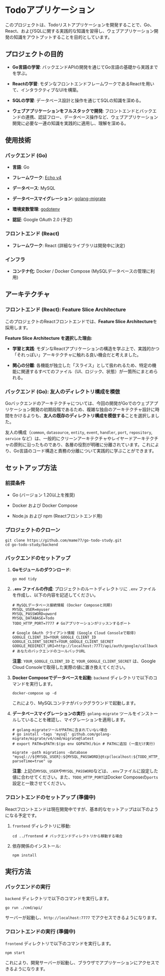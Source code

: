 # Todoアプリケーション

このプロジェクトは、Todoリストアプリケーションを開発することで、Go、React、およびSQLに関する実践的な知識を習得し、ウェブアプリケーション開発の知識をアウトプットすることを目的としています。

## プロジェクトの目的

- **Go言語の学習**: バックエンドAPIの開発を通じてGo言語の基礎から実践までを学ぶ。

- **Reactの学習**: モダンなフロントエンドフレームワークであるReactを用いて、インタラクティブなUIを構築。

- **SQLの学習**: データベース設計と操作を通じてSQLの知識を深める。

- **ウェブアプリケーションをフルスタックで開発**: フロントエンドとバックエンドの連携、認証フロー、データベース操作など、ウェブアプリケーション開発に必要な一連の知識を実践的に適用し、理解を深める。

## 使用技術

### バックエンド (Go)

- **言語**: Go

- **フレームワーク**: [Echo v4](https://echo.labstack.com/)

- **データベース**: MySQL

- **データベースマイグレーション**: [golang-migrate](https://github.com/golang-migrate/migrate)

- **環境変数管理**: [godotenv](https://github.com/joho/godotenv)

- **認証**: Google OAuth 2.0 (予定)

### フロントエンド (React)

- **フレームワーク**: React (詳細なライブラリは開発中に決定)

### インフラ

- **コンテナ化**: Docker / Docker Compose (MySQLデータベースの管理に利用)

## アーキテクチャ

### フロントエンド (React): Feature Slice Architecture

このプロジェクトのReactフロントエンドでは、**Feature Slice Architecture**を採用します。

**Feature Slice Architecture を選択した理由:**

- **学習と実践**: モダンなReactアプリケーションの構造を学ぶ上で、実践的かつ「それっぽい」アーキテクチャに触れる良い機会だと考えました。

- **関心の分離**: 各機能が独立した「スライス」として扱われるため、特定の機能に関連するすべてのファイル（UI、ロジック、状態）が一箇所にまとめられる。

### バックエンド (Go): 友人のディレクトリ構成を模倣

Goバックエンドのアーキテクチャについては、今回の開発がGoでのウェブアプリケーション開発の初期段階であるため、複雑な独自のアーキテクチャ設計に時間をかけるよりも、**友人の既存のディレクトリ構成を模倣する**ことを選択しました。

友人の構成（`common`, `datasource`, `entity`, `event`, `handler`, `port`, `repository`, `service` など）は、一般的にクリーンアーキテクチャやレイヤードアーキテクチャの原則に沿ったものであり、各層の役割が明確に分離されています。これにより、Go言語のコード構造と責務の分離について実践的に学ぶことができます。

## セットアップ方法

### 前提条件

- Go (バージョン 1.20以上を推奨)

- Docker および Docker Compose

- Node.js および npm (Reactフロントエンド用)

### プロジェクトのクローン

```
git clone https://github.com/mame77/go-todo-study.git
cd go-todo-study/backend
```

### バックエンドのセットアップ

1. **Goモジュールのダウンロード**:

   ```
   go mod tidy
   ```

2. **`.env` ファイルの作成**: プロジェクトのルートディレクトリに `.env` ファイルを作成し、以下の内容を記述してください。

   ```
   # MySQLデータベース接続情報 (Docker Composeと同期)
   MYSQL_USER=myuser
   MYSQL_PASSWORD=pword
   MYSQL_DATABASE=Todo
   TODO_HTTP_PORT=7777 # Goアプリケーションがリッスンするポート

   # Google OAuth クライアント情報 (Google Cloud Consoleで取得)
   GOOGLE_CLIENT_ID=YOUR_GOOGLE_CLIENT_ID
   GOOGLE_CLIENT_SECRET=YOUR_GOOGLE_CLIENT_SECRET
   GOOGLE_REDIRECT_URI=http://localhost:7777/api/auth/google/callback # あなたのバックエンドのコールバックURL
   ```

   **注意**: `YOUR_GOOGLE_CLIENT_ID` と `YOUR_GOOGLE_CLIENT_SECRET` は、Google Cloud Consoleで取得した実際の値に置き換えてください。

3. **Docker Composeでデータベースを起動**: `backend` ディレクトリで以下のコマンドを実行します。

   ```
   docker-compose up -d
   ```

   これにより、MySQLコンテナがバックグラウンドで起動します。

4. **データベースマイグレーションの実行**: `golang-migrate` ツールをインストールしていることを確認し、マイグレーションを適用します。

   ```
   # golang-migrateツールがPATHに含まれていない場合
   # go install -tags 'mysql' github.com/golang-migrate/migrate/v4/cmd/migrate@latest
   # export PATH=$PATH:$(go env GOPATH)/bin # PATHに追加 (一度だけ実行)

   migrate -path migrations -database "mysql://${MYSQL_USER}:${MYSQL_PASSWORD}@tcp(localhost:${TODO_HTTP_PORT})/Todo?parseTime=true" up
   ```

   **注意**: 上記の`MYSQL_USER`や`MYSQL_PASSWORD`などは、`.env`ファイルに設定した値に合わせてください。また、`TODO_HTTP_PORT`はDocker Composeの`ports`設定と一致させてください。

### フロントエンドのセットアップ (準備中)

Reactフロントエンドは現在開発中ですが、基本的なセットアップは以下のようになる予定です。

1. `frontend` ディレクトリに移動:

   ```
   cd ../frontend # バックエンドディレクトリから移動する場合
   ```

2. 依存関係のインストール:

   ```
   npm install
   ```

## 実行方法

### バックエンドの実行

`backend` ディレクトリで以下のコマンドを実行します。

```
go run ./cmd/api/
```

サーバーが起動し、`http://localhost:7777` でアクセスできるようになります。

### フロントエンドの実行 (準備中)

`frontend` ディレクトリで以下のコマンドを実行します。

```
npm start
```

これにより、開発サーバーが起動し、ブラウザでアプリケーションにアクセスできるようになります。
